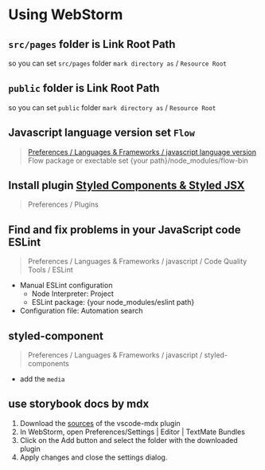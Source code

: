 # Using WebStorm

## `src/pages` folder is Link Root Path
so you can set `src/pages` folder `mark directory as` / `Resource Root`

## `public` folder is Link Root Path
so you can set `public` folder `mark directory as` / `Resource Root`

## Javascript language version set `Flow`
> [Preferences / Languages & Frameworks / javascript language version](https://blog.jetbrains.com/webstorm/2016/11/using-flow-in-webstorm/)
Flow package or exectable set {your path}/node_modules/flow-bin

## Install plugin [Styled Components & Styled JSX](https://plugins.jetbrains.com/plugin/9997-styled-components--styled-jsx/)
> Preferences / Plugins

## Find and fix problems in your JavaScript code ESLint
> Preferences / Languages & Frameworks / javascript / Code Quality Tools / ESLint
- Manual ESLint configuration
  - Node Interpreter: Project
  - ESLint package: {your node_modules/eslint path}
- Configuration file: Automation search

## styled-component
> Preferences / Languages & Frameworks / javascript / styled-components
- add the `media`


## use storybook docs by mdx
1. Download the [sources](https://github.com/silvenon/vscode-mdx) of the vscode-mdx plugin
2. In WebStorm, open Preferences/Settings | Editor | TextMate Bundles
3. Click on the Add button and select the folder with the downloaded plugin
4. Apply changes and close the settings dialog.
